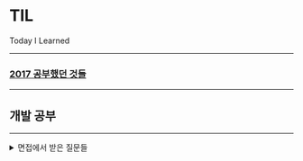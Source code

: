# TIL

Today I Learned
- - -

### [2017 공부했던 것들](./README/index.md)

---

## 개발 공부
- - -


<details>
    <summary>면접에서 받은 질문들</summary>

  - [브라우저 동작 원리](./README/CS/browser.md)
  - [HTTP & HTTPS 차이와 HTTPS 발급 과정](./README/CS/http.md)
  - [RESTful API](./README/CS/RestFulApi.md)
  - [LocalStorage & Cookie & Session & JWT](./README/CS/LSCS.md)
  - [Stack & Queue](./README/CS/stack.md)
  - [호이스팅(Hoisting)](./README/CS/Hoisting.md)
  - [SOLID 원칙 & Closure](./README/CS/SOLID.md)
  - [JS 원시 타입 & Null과 Undefined 차이](./README/CS/jsType.md)
  - [객체지향 & 함수 프로그래밍](./README/CS/progaming.md)
  - [Promise & Callback & async/await](./README/CS/promise.md)
  - [var & let & const](./README/CS/var.md)
</details>